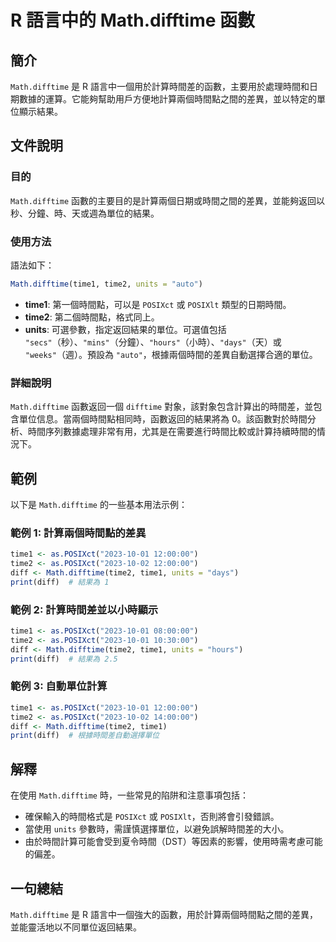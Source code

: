 <!--
Meta Description: # R 語言中的 Math.difftime 函數 ## 簡介 `Math.difftime` 是 R 語言中一個用於計算時間差的函數，主要用於處理時間和日期數據的運算。它能夠幫助用戶方便地計算兩個時間點之間的差異，並以特定的單位顯示結果。 ## 文件說明 ### 目的 `Math.difftime...
Meta Keywords: difftime, math, time1, time2, posixct
-->

# R 語言中的 Math.difftime 函數

## 簡介
`Math.difftime` 是 R 語言中一個用於計算時間差的函數，主要用於處理時間和日期數據的運算。它能夠幫助用戶方便地計算兩個時間點之間的差異，並以特定的單位顯示結果。

## 文件說明
### 目的
`Math.difftime` 函數的主要目的是計算兩個日期或時間之間的差異，並能夠返回以秒、分鐘、時、天或週為單位的結果。

### 使用方法
語法如下：
```R
Math.difftime(time1, time2, units = "auto")
```
- **time1**: 第一個時間點，可以是 `POSIXct` 或 `POSIXlt` 類型的日期時間。
- **time2**: 第二個時間點，格式同上。
- **units**: 可選參數，指定返回結果的單位。可選值包括 `"secs"`（秒）、`"mins"`（分鐘）、`"hours"`（小時）、`"days"`（天）或 `"weeks"`（週）。預設為 `"auto"`，根據兩個時間的差異自動選擇合適的單位。

### 詳細說明
`Math.difftime` 函數返回一個 `difftime` 對象，該對象包含計算出的時間差，並包含單位信息。當兩個時間點相同時，函數返回的結果將為 0。該函數對於時間分析、時間序列數據處理非常有用，尤其是在需要進行時間比較或計算持續時間的情況下。

## 範例
以下是 `Math.difftime` 的一些基本用法示例：

### 範例 1: 計算兩個時間點的差異
```R
time1 <- as.POSIXct("2023-10-01 12:00:00")
time2 <- as.POSIXct("2023-10-02 12:00:00")
diff <- Math.difftime(time2, time1, units = "days")
print(diff)  # 結果為 1
```

### 範例 2: 計算時間差並以小時顯示
```R
time1 <- as.POSIXct("2023-10-01 08:00:00")
time2 <- as.POSIXct("2023-10-01 10:30:00")
diff <- Math.difftime(time2, time1, units = "hours")
print(diff)  # 結果為 2.5
```

### 範例 3: 自動單位計算
```R
time1 <- as.POSIXct("2023-10-01 12:00:00")
time2 <- as.POSIXct("2023-10-02 14:00:00")
diff <- Math.difftime(time2, time1)
print(diff)  # 根據時間差自動選擇單位
```

## 解釋
在使用 `Math.difftime` 時，一些常見的陷阱和注意事項包括：
- 確保輸入的時間格式是 `POSIXct` 或 `POSIXlt`，否則將會引發錯誤。
- 當使用 `units` 參數時，需謹慎選擇單位，以避免誤解時間差的大小。
- 由於時間計算可能會受到夏令時間（DST）等因素的影響，使用時需考慮可能的偏差。

## 一句總結
`Math.difftime` 是 R 語言中一個強大的函數，用於計算兩個時間點之間的差異，並能靈活地以不同單位返回結果。